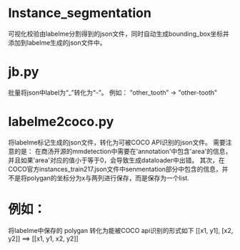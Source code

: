 # Instance_segmentation

可视化校验由labelme分割得到的json文件，同时自动生成bounding_box坐标并添加到labelme生成的json文件中。

# jb.py

批量将json中label为“_”转化为“-”。
例如：
  “other_tooth” -> "other-tooth"

# labelme2coco.py

将labelme标记生成的json文件，转化为可被COCO API识别的json文件。
需要注意的是：
在商汤开源的mmdetection中需要在'annotation'中包含'area'的信息，并且如果'area'对应的值小于等于0，会导致生成dataloader中出错。
其次，在COCO官方instances_train217.json文件中senmentation部分中包含的信息，并不是将polygan的坐标分为x与两列进行保存，而是保存为一个list.

# 例如：
  将labelme中保存的 polygan 转化为能被COCO api识别的形式如下
            [[x1, y1], [x2, y2]] ==> [[x1, y1, x2, y2]]
           
